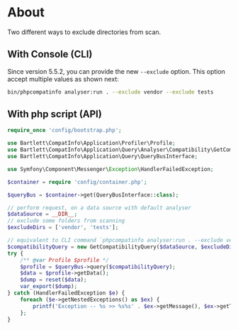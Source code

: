 <!-- markdownlint-disable MD013 -->
# About

Two different ways to exclude directories from scan.

## With Console (CLI)

Since version 5.5.2, you can provide the new `--exclude` option. This option accept multiple values as shown next:

```bash
bin/phpcompatinfo analyser:run . --exclude vendor --exclude tests
```

## With php script (API)

```php
require_once 'config/bootstrap.php';

use Bartlett\CompatInfo\Application\Profiler\Profile;
use Bartlett\CompatInfo\Application\Query\Analyser\Compatibility\GetCompatibilityQuery;
use Bartlett\CompatInfo\Application\Query\QueryBusInterface;

use Symfony\Component\Messenger\Exception\HandlerFailedException;

$container = require 'config/container.php';

$queryBus = $container->get(QueryBusInterface::class);

// perform request, on a data source with default analyser
$dataSource = __DIR__;
// exclude some folders from scanning
$excludeDirs = ['vendor', 'tests'];

// equivalent to CLI command `phpcompatinfo analyser:run . --exclude vendor --exclude tests`
$compatibilityQuery = new GetCompatibilityQuery($dataSource, $excludeDirs, false);
try {
    /** @var Profile $profile */
    $profile = $queryBus->query($compatibilityQuery);
    $data = $profile->getData();
    $dump = reset($data);
    var_export($dump);
} catch (HandlerFailedException $e) {
    foreach ($e->getNestedExceptions() as $ex) {
        printf('Exception -- %s >> %s%s' . $ex->getMessage(), $ex->getTraceAsString(), PHP_EOL);
    };
}
```
